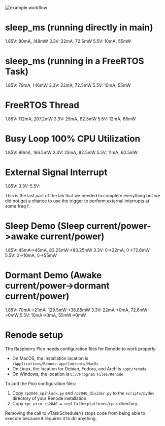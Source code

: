 ![example workflow](https://github.com/uofu-emb/lab10_miguel_logan/actions/workflows/main.yml/badge.svg)

# sleep_ms (running directly in main)
1.85V: 80mA, 148mW
3.3V:  22mA, 72.5mW
5.5V: 10mA, 55mW

# sleep_ms (running in a FreeRTOS Task)
1.85V: 79mA, 146mW
3.3V: 22mA, 72.5mW
5.5V: 10mA, 55mW

# FreeRTOS Thread
1.85V: 112mA, 207.2mW
3.3V: 25mA, 82.5mW
5.5V: 12mA, 66mW

# Busy Loop 100% CPU Utilization
1.85V: 90mA, 166.5mW
3.3V: 25mA, 82.5mW
5.5V: 11mA, 60.5mW


# External Signal Interrupt
1.85V:
3.3V:
5.5V:

This is the last part of the lab that we needed to complete everything but we did not get a chance to use the trigger to perform external interrupts at some freq f. 


# Sleep Demo (Sleep current/power->awake current/power)
1.85V: 45mA->45mA, 83.25mW->83.25mW
3.3V: 0->22mA, 0->72.6mW
5.5V: 0->10mA, 0->55mW

# Dormant Demo (Awake current/power->dormant current/power)
1.85V: 70mA->21mA, 129.5mW->38.85mW
3.3V: 22mA->0mA, 72.6mW->0mW
5.5V: 10mA->0mA, 55mW->0mW



# Renode setup
The Raspberry Pico needs configuration files for Renode to work properly.

* On MacOS, the installation location is `/Applications/Renode.app/Contents/MacOs`
* On Linux, the location for Debian, Fedora, and Arch is `/opt/renode`
* On Windows, the location is `C://Program Files/Renode`

To add the Pico configuration files:
1. Copy `rp2040_spinlock.py` and `rp2040_divider.py` to the `scripts/pydev` directory of your Renode installation.
1. Copy `rpi_pico_rp2040_w.repl` to the `platforms/cpus` directory.


Removing the call to vTaskScheduler() stops code from being able to execute because it requires it to do anything. 
